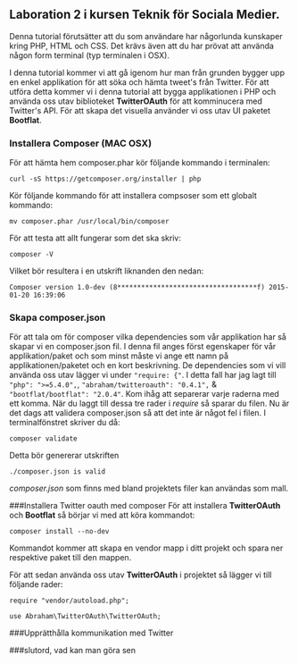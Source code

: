 Laboration 2 i kursen Teknik för Sociala Medier.
--------
Denna tutorial förutsätter att du som användare har någorlunda kunskaper kring PHP, HTML och CSS. Det krävs även att du har prövat att använda någon form terminal (typ terminalen i OSX).

I denna tutorial kommer vi att gå igenom hur man från grunden bygger upp en enkel applikation för att söka och hämta tweet's från Twitter. För att utföra detta kommer vi i denna tutorial att bygga applikationen i PHP och använda oss utav biblioteket **TwitterOAuth** för att komminucera med Twitter's API. För att skapa det visuella använder vi oss utav UI paketet **Bootflat**.


### Installera Composer (MAC OSX)
För att hämta hem composer.phar kör följande kommando i terminalen:
```
curl -sS https://getcomposer.org/installer | php
```

Kör följande kommando för att installera compsoser som ett globalt kommando:
```
mv composer.phar /usr/local/bin/composer
```

För att testa att allt fungerar som det ska skriv:
```
composer -V
```

Vilket bör resultera i en utskrift liknanden den nedan:
```
Composer version 1.0-dev (8***********************************f) 2015-01-20 16:39:06
```

### Skapa composer.json

För att tala om för composer vilka dependencies som vår applikation har så skapar vi en composer.json fil. I denna fil anges först egenskaper för vår applikation/paket och som minst måste vi ange ett namn på applikationen/paketet och en kort beskrivning. De dependencies som vi vill använda oss utav lägger vi under ``"require: {"``. I detta fall har jag lagt till ``"php": ">=5.4.0",``, ``"abraham/twitteroauth": "0.4.1",`` & ``"bootflat/bootflat": "2.0.4"``. Kom ihåg att separerar varje raderna med ett komma. När du laggt till dessa tre rader i *require* så sparar du filen. Nu är det dags att validera composer.json så att det inte är något fel i filen. I terminalfönstret skriver du då:
```
composer validate
```

Detta bör genererar utskriften 
```
./composer.json is valid
```

*composer.json* som finns med bland projektets filer kan användas som mall.

###Installera Twitter oauth med composer
För att installera **TwitterOAuth** och **Bootflat** så börjar vi med att köra kommandot:
```
composer install --no-dev
```
Kommandot kommer att skapa en vendor mapp i ditt projekt och spara ner respektive paket till den mappen.

För att sedan använda oss utav **TwitterOAuth** i projektet så lägger vi till följande rader:
```
require "vendor/autoload.php";

use Abraham\TwitterOAuth\TwitterOAuth;
```

###Upprätthålla kommunikation med Twitter


###slutord, vad kan man göra sen 

